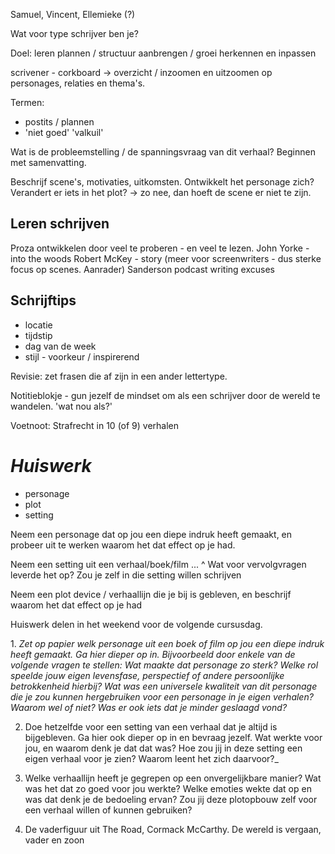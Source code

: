 Samuel, Vincent, Ellemieke (?)

Wat voor type schrijver ben je?

Doel: leren plannen / structuur aanbrengen / groei herkennen en inpassen

scrivener - corkboard -> overzicht / inzoomen en uitzoomen op personages, relaties en thema's.

Termen: 
- postits / plannen
- 'niet goed' 'valkuil'


Wat is de probleemstelling / de spanningsvraag van dit verhaal? 
Beginnen met samenvatting. 

Beschrijf scene's, motivaties, uitkomsten. 
Ontwikkelt het personage zich? Verandert er iets in het plot? -> zo nee, dan hoeft de scene er niet te zijn. 


## Leren schrijven

Proza ontwikkelen door veel te proberen - en veel te lezen. 
John Yorke - into the woods 
Robert McKey - story (meer voor screenwriters - dus sterke focus op scenes. Aanrader)
Sanderson podcast writing excuses

## Schrijftips

- locatie
- tijdstip
- dag van de week
- stijl - voorkeur / inspirerend

Revisie: zet frasen die af zijn in een ander lettertype. 

Notitieblokje - gun jezelf de mindset om als een schrijver door de wereld te wandelen. 
'wat nou als?'

Voetnoot:
Strafrecht in 10 (of 9) verhalen


# *Huiswerk*
- personage
- plot
- setting

Neem een personage dat op jou een diepe indruk heeft gemaakt, en probeer uit te werken waarom het dat effect op je had. 

Neem een setting uit een verhaal/boek/film ... ^ 
Wat voor vervolgvragen leverde het op? Zou je zelf in die setting willen schrijven

Neem een plot device / verhaallijn die je bij is gebleven, en beschrijf waarom het dat effect op je had

Huiswerk delen in het weekend voor de volgende cursusdag.


1. _Zet op papier welk_ _personage uit een boek of film op jou een diepe indruk heeft gemaakt. Ga hier dieper op in. Bijvoorbeeld door enkele van de volgende vragen te stellen: Wat maakte dat personage zo sterk? Welke rol speelde jouw eigen levensfase, perspectief of andere persoonlijke betrokkenheid hierbij? Wat was een universele kwaliteit van dit personage die je zou kunnen hergebruiken voor een personage in je eigen verhalen? Waarom wel of niet? Was er ook iets dat je minder geslaagd vond?_ 

2. Doe hetzelfde voor een setting van een verhaal dat je altijd is bijgebleven. Ga hier ook dieper op in en bevraag jezelf. Wat werkte voor jou, en waarom denk je dat dat was? Hoe zou jij in deze setting een eigen verhaal voor je zien? Waarom leent het zich daarvoor?_ 

3. Welke verhaallijn heeft je gegrepen op een onvergelijkbare manier? Wat was het dat zo goed voor jou werkte? Welke emoties wekte dat op en was dat denk je de bedoeling ervan? Zou jij deze plotopbouw zelf voor een verhaal willen of kunnen gebruiken?

1. De vaderfiguur uit The Road, Cormack McCarthy. De wereld is vergaan, vader en zoon 
